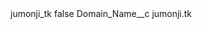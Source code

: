 <?xml version="1.0" encoding="UTF-8"?>
<CustomMetadata xmlns="http://soap.sforce.com/2006/04/metadata" xmlns:xsi="http://www.w3.org/2001/XMLSchema-instance" xmlns:xsd="http://www.w3.org/2001/XMLSchema">
    <label>jumonji_tk</label>
    <protected>false</protected>
    <values>
        <field>Domain_Name__c</field>
        <value xsi:type="xsd:string">jumonji.tk</value>
    </values>
</CustomMetadata>
